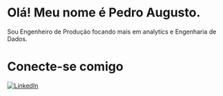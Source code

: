 
# Olá! Meu nome é Pedro Augusto.

Sou Engenheiro de Produção focando mais em analytics e Engenharia de Dados.

# Conecte-se comigo

[![LinkedIn](https://img.shields.io/badge/LinkedIn-000?style=for-the-badge&logo=linkedin&logoColor=0E76A8)]([https://www.linkedin.com/in/pedro-augusto-camargo-de-oliveira/])



